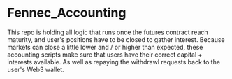 # Fennec_Accounting
This repo is holding all logic that runs once the futures contract reach maturity, and user's positions have to be closed to gather interest.
Because markets can close a little lower and / or higher than expected, these accounting scripts make sure that users have their correct capital + interests available. 
As well as repaying the withdrawl requests back to the user's Web3 wallet. 